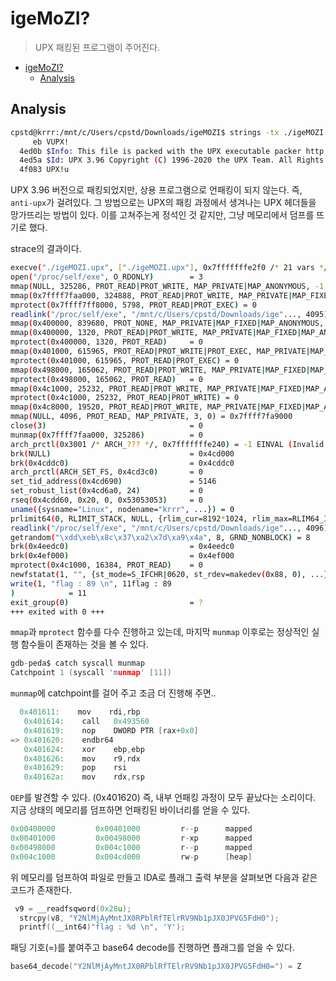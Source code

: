 # igeMoZI?
> UPX 패킹된 프로그램이 주어진다.

- [igeMoZI?](#igemozi)
  - [Analysis](#analysis)

## Analysis
```sh
cpstd@krrr:/mnt/c/Users/cpstd/Downloads/igeMOZI$ strings -tx ./igeMOZI.upx | grep UPX
     eb VUPX!
  4ed0b $Info: This file is packed with the UPX executable packer http://upx.sf.net $
  4ed5a $Id: UPX 3.96 Copyright (C) 1996-2020 the UPX Team. All Rights Reserved. $
  4f083 UPX!u
```
UPX 3.96 버전으로 패킹되었지만, 상용 프로그램으로 언패킹이 되지 않는다. 즉, `anti-upx`가 걸려있다.
그 방법으로는 UPX의 패킹 과정에서 생겨나는 UPX 헤더들을 망가뜨리는 방법이 있다. 이를 고쳐주는게 정석인 것 같지만, 그냥 메모리에서 덤프를 뜨기로 했다.

strace의 결과이다.
```sh
execve("./igeMOZI.upx", ["./igeMOZI.upx"], 0x7fffffffe2f0 /* 21 vars */) = 0
open("/proc/self/exe", O_RDONLY)        = 3
mmap(NULL, 325286, PROT_READ|PROT_WRITE, MAP_PRIVATE|MAP_ANONYMOUS, -1, 0) = 0x7ffff7faa000
mmap(0x7ffff7faa000, 324888, PROT_READ|PROT_WRITE, MAP_PRIVATE|MAP_FIXED, 3, 0) = 0x7ffff7faa000
mprotect(0x7ffff7ff8000, 5798, PROT_READ|PROT_EXEC) = 0
readlink("/proc/self/exe", "/mnt/c/Users/cpstd/Downloads/ige"..., 4095) = 48
mmap(0x400000, 839680, PROT_NONE, MAP_PRIVATE|MAP_FIXED|MAP_ANONYMOUS, -1, 0) = 0x400000
mmap(0x400000, 1320, PROT_READ|PROT_WRITE, MAP_PRIVATE|MAP_FIXED|MAP_ANONYMOUS, -1, 0) = 0x400000
mprotect(0x400000, 1320, PROT_READ)     = 0
mmap(0x401000, 615965, PROT_READ|PROT_WRITE|PROT_EXEC, MAP_PRIVATE|MAP_FIXED|MAP_ANONYMOUS, -1, 0x1000) = 0x401000
mprotect(0x401000, 615965, PROT_READ|PROT_EXEC) = 0
mmap(0x498000, 165062, PROT_READ|PROT_WRITE, MAP_PRIVATE|MAP_FIXED|MAP_ANONYMOUS, -1, 0x98000) = 0x498000
mprotect(0x498000, 165062, PROT_READ)   = 0
mmap(0x4c1000, 25232, PROT_READ|PROT_WRITE, MAP_PRIVATE|MAP_FIXED|MAP_ANONYMOUS, -1, 0xc0000) = 0x4c1000
mprotect(0x4c1000, 25232, PROT_READ|PROT_WRITE) = 0
mmap(0x4c8000, 19520, PROT_READ|PROT_WRITE, MAP_PRIVATE|MAP_FIXED|MAP_ANONYMOUS, -1, 0) = 0x4c8000
mmap(NULL, 4096, PROT_READ, MAP_PRIVATE, 3, 0) = 0x7ffff7fa9000
close(3)                                = 0
munmap(0x7ffff7faa000, 325286)          = 0
arch_prctl(0x3001 /* ARCH_??? */, 0x7fffffffe240) = -1 EINVAL (Invalid argument)
brk(NULL)                               = 0x4cd000
brk(0x4cddc0)                           = 0x4cddc0
arch_prctl(ARCH_SET_FS, 0x4cd3c0)       = 0
set_tid_address(0x4cd690)               = 5146
set_robust_list(0x4cd6a0, 24)           = 0
rseq(0x4cdd60, 0x20, 0, 0x53053053)     = 0
uname({sysname="Linux", nodename="krrr", ...}) = 0
prlimit64(0, RLIMIT_STACK, NULL, {rlim_cur=8192*1024, rlim_max=RLIM64_INFINITY}) = 0
readlink("/proc/self/exe", "/mnt/c/Users/cpstd/Downloads/ige"..., 4096) = 48
getrandom("\xdd\xeb\x8c\x37\xa2\x7d\xa9\x4a", 8, GRND_NONBLOCK) = 8
brk(0x4eedc0)                           = 0x4eedc0
brk(0x4ef000)                           = 0x4ef000
mprotect(0x4c1000, 16384, PROT_READ)    = 0
newfstatat(1, "", {st_mode=S_IFCHR|0620, st_rdev=makedev(0x88, 0), ...}, AT_EMPTY_PATH) = 0
write(1, "flag : 89 \n", 11flag : 89
)            = 11
exit_group(0)                           = ?
+++ exited with 0 +++
```
`mmap`과 `mprotect` 함수를 다수 진행하고 있는데, 마지막 `munmap` 이후로는 정상적인 실행 함수들이 존재하는 것을 볼 수 있다.

```c
gdb-peda$ catch syscall munmap
Catchpoint 1 (syscall 'munmap' [11])
```
`munmap`에 catchpoint를 걸어 주고 조금 더 진행해 주면.. 
```c
  0x401611:    mov    rdi,rbp
   0x401614:    call   0x493560
   0x401619:    nop    DWORD PTR [rax+0x0]
=> 0x401620:    endbr64
   0x401624:    xor    ebp,ebp
   0x401626:    mov    r9,rdx
   0x401629:    pop    rsi
   0x40162a:    mov    rdx,rsp
```
`OEP`를 발견할 수 있다. (0x401620)
즉, 내부 언패킹 과정이 모두 끝났다는 소리이다. 지금 상태의 메모리를 덤프하면 언패킹된 바이너리를 얻을 수 있다.
```c
0x00400000         0x00401000         r--p      mapped
0x00401000         0x00498000         r-xp      mapped
0x00498000         0x004c1000         r--p      mapped
0x004c1000         0x004cd000         rw-p      [heap]
```
위 메모리를 덤프하여 파일로 만들고 IDA로 플래그 출력 부분을 살펴보면 다음과 같은 코드가 존재한다.
```c
 v9 = __readfsqword(0x28u);
  strcpy(v8, "Y2NlMjAyMntJX0RPblRfTElrRV9Nb1pJX0JPVG5FdH0");
  printf((__int64)"flag : %d \n", 'Y');
```
패딩 기호(=)를 붙여주고 base64 decode를 진행하면 플래그를 얻을 수 있다.

```c
base64_decode("Y2NlMjAyMntJX0RPblRfTElrRV9Nb1pJX0JPVG5FdH0=") = Z
```